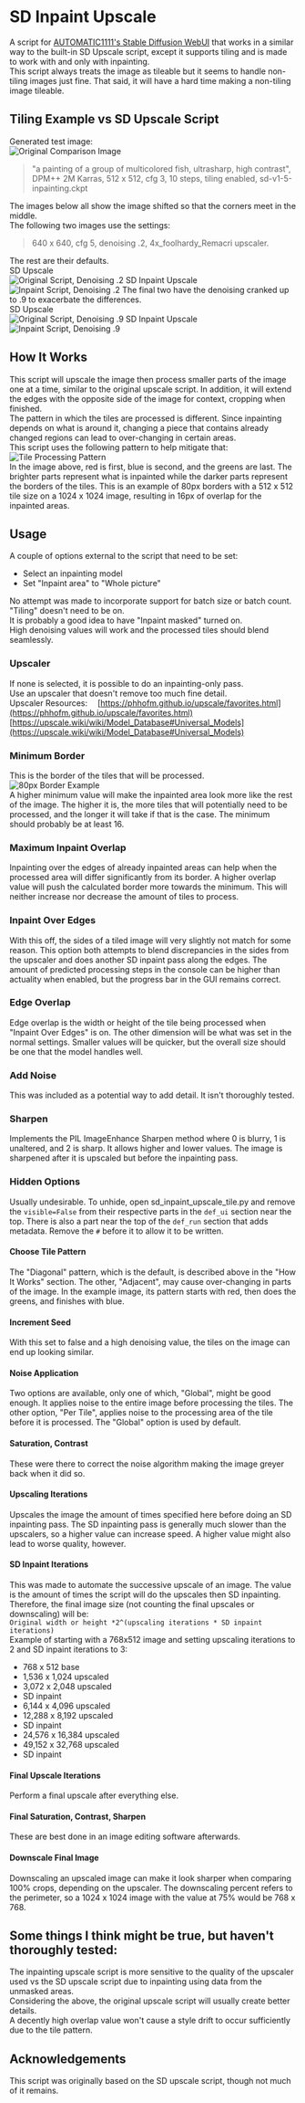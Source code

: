 # SD Inpaint Upscale

A script for [AUTOMATIC1111's Stable Diffusion WebUI](https://github.com/AUTOMATIC1111/stable-diffusion-webui) that works in a similar way to the built-in SD Upscale script, except it supports tiling and is made to work with and only with inpainting.  
This script always treats the image as tileable but it seems to handle non-tiling images just fine. That said, it will have a hard time making a non-tiling image tileable.

## Tiling Example vs SD Upscale Script
Generated test image:  
![Original Comparison Image](https://github.com/Gyarg/sd_inpaint_upscale/blob/main/images/01205-4174452299-a%20painting%20of%20a%20group%20of%20multicolored%20fish%2C%20ultrasharp%2C%20high%20contrast.jpeg)  
>"a painting of a group of multicolored fish, ultrasharp, high contrast", DPM++ 2M Karras, 512 x 512, cfg 3, 10 steps, tiling enabled, sd-v1-5-inpainting.ckpt

The images below all show the image shifted so that the corners meet in the middle.  
The following two images use the settings:  
>640 x 640, cfg 5, denoising .2, 4x_foolhardy_Remacri upscaler.

The rest are their defaults.  
SD Upscale  
![Original Script, Denoising .2](https://github.com/Gyarg/sd_inpaint_upscale/blob/main/images/original_2.jpeg)
SD Inpaint Upscale  
![Inpaint Script, Denoising .2](https://github.com/Gyarg/sd_inpaint_upscale/blob/main/images/inpaint_2.jpeg)
The final two have the denoising cranked up to .9 to exacerbate the differences.  
SD Upscale  
![Original Script, Denoising .9](https://github.com/Gyarg/sd_inpaint_upscale/blob/main/images/original_9.jpeg)
SD Inpaint Upscale  
![Inpaint Script, Denoising .9](https://github.com/Gyarg/sd_inpaint_upscale/blob/main/images/inpaint_9.jpeg)

## How It Works
This script will upscale the image then process smaller parts of the image one at a time, similar to the original upscale script. In addition, it will extend the edges with the opposite side of the image for context, cropping when finished.  
The pattern in which the tiles are processed is different. Since inpainting depends on what is around it, changing a piece that contains already changed regions can lead to over-changing in certain areas.  
This script uses the following pattern to help mitigate that:  
![Tile Processing Pattern](https://github.com/Gyarg/sd_inpaint_upscale/blob/main/images/tile_pattern_80.png)  
In the image above, red is first, blue is second, and the greens are last. The brighter parts represent what is inpainted while the darker parts represent the borders of the tiles. This is an example of 80px borders with a 512 x 512 tile size on a 1024 x 1024 image, resulting in 16px of overlap for the inpainted areas.

## Usage

A couple of options external to the script that need to be set:
* Select an inpainting model
* Set "Inpaint area" to "Whole picture"

No attempt was made to incorporate support for batch size or batch count.  
"Tiling" doesn't need to be on.  
It is probably a good idea to have "Inpaint masked" turned on.  
High denoising values will work and the processed tiles should blend seamlessly.  

### Upscaler
If none is selected, it is possible to do an inpainting-only pass.  
Use an upscaler that doesn't remove too much fine detail.  
Upscaler Resources:
&emsp;[https://phhofm.github.io/upscale/favorites.html](https://phhofm.github.io/upscale/favorites.html)
&emsp;[https://upscale.wiki/wiki/Model_Database#Universal_Models](https://upscale.wiki/wiki/Model_Database#Universal_Models)

### Minimum Border
This is the border of the tiles that will be processed.  
![80px Border Example](https://github.com/Gyarg/sd_inpaint_upscale/blob/main/images/border_80.png)  
A higher minimum value will make the inpainted area look more like the rest of the image. The higher it is, the more tiles that will potentially need to be processed, and the longer it will take if that is the case. The minimum should probably be at least 16.

### Maximum Inpaint Overlap
Inpainting over the edges of already inpainted areas can help when the processed area will differ significantly from its border. A higher overlap value will push the calculated border more towards the minimum. This will neither increase nor decrease the amount of tiles to process.

### Inpaint Over Edges
With this off, the sides of a tiled image will very slightly not match for some reason. This option both attempts to blend discrepancies in the sides from the upscaler and does another SD inpaint pass along the edges. The amount of predicted processing steps in the console can be higher than actuality when enabled, but the progress bar in the GUI remains correct.

### Edge Overlap
Edge overlap is the width or height of the tile being processed when "Inpaint Over Edges" is on. The other dimension will be what was set in the normal settings. Smaller values will be quicker, but the overall size should be one that the model handles well.

### Add Noise
This was included as a potential way to add detail. It isn't thoroughly tested. 

### Sharpen
Implements the PIL ImageEnhance Sharpen method where 0 is blurry, 1 is unaltered, and 2 is sharp. It allows higher and lower values. The image is sharpened after it is upscaled but before the inpainting pass.

### Hidden Options
Usually undesirable. To unhide, open sd_inpaint_upscale_tile.py and remove the `visible=False` from their respective parts in the `def_ui` section near the top. There is also a part near the top of the `def_run` section that adds metadata. Remove the `#` before it to allow it to be written.

#### Choose Tile Pattern
The "Diagonal" pattern, which is the default, is described above in the "How It Works" section. The other, "Adjacent", may cause over-changing in parts of the image. In the example image, its pattern starts with red, then does the greens, and finishes with blue. 

#### Increment Seed
With this set to false and a high denoising value, the tiles on the image can end up looking similar.

#### Noise Application
Two options are available, only one of which, "Global", might be good enough. It applies noise to the entire image before processing the tiles. The other option, "Per Tile", applies noise to the processing area of the tile before it is processed. The "Global" option is used by default.

#### Saturation, Contrast
These were there to correct the noise algorithm making the image greyer back when it did so.

#### Upscaling Iterations
Upscales the image the amount of times specified here before doing an SD inpainting pass. The SD inpainting pass is generally much slower than the upscalers, so a higher value can increase speed. A higher value might also lead to worse quality, however.

#### SD Inpaint Iterations
This was made to automate the successive upscale of an image.
The value is the amount of times the script will do the upscales then SD inpainting. Therefore, the final image size (not counting the final upscales or downscaling) will be:  
`Original width or height *2^(upscaling iterations * SD inpaint iterations)`  
Example of starting with a 768x512 image and setting upscaling iterations to 2 and SD inpaint iterations to 3:
* 768 x 512    base
* 1,536 x 1,024    upscaled
* 3,072 x 2,048    upscaled
* SD inpaint
* 6,144 x 4,096    upscaled
* 12,288 x 8,192    upscaled
* SD inpaint
* 24,576 x 16,384    upscaled
* 49,152 x 32,768    upscaled
* SD inpaint

#### Final Upscale Iterations
Perform a final upscale after everything else.

#### Final Saturation, Contrast, Sharpen
These are best done in an image editing software afterwards.

#### Downscale Final Image
Downscaling an upscaled image can make it look sharper when comparing 100% crops, depending on the upscaler.
The downscaling percent refers to the perimeter, so a 1024 x 1024 image with the value at 75% would be 768 x 768.

## Some things I think might be true, but haven't thoroughly tested:
The inpainting upscale script is more sensitive to the quality of the upscaler used vs the SD upscale script due to inpainting using data from the unmasked areas.  
Considering the above, the original upscale script will usually create better details.  
A decently high overlap value won't cause a style drift to occur sufficiently due to the tile pattern.

## Acknowledgements
This script was originally based on the SD upscale script, though not much of it remains.

